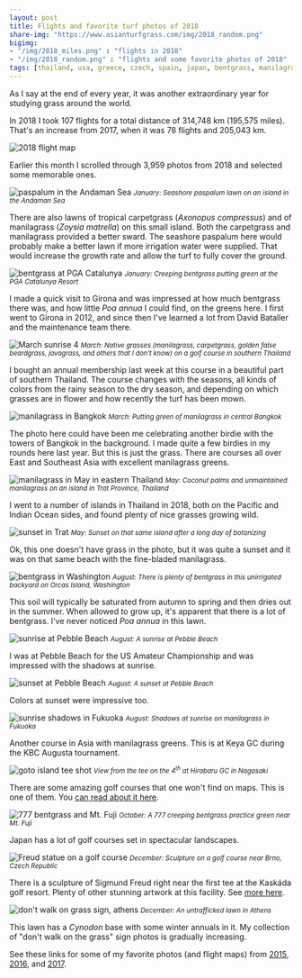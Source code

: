 ```yaml
---
layout: post
title: Flights and favorite turf photos of 2018
share-img: "https://www.asianturfgrass.com/img/2018_random.png"
bigimg:
- "/img/2018_miles.png" : "flights in 2018"
- "/img/2018_random.png" : "flights and some favorite photos of 2018"
tags: [thailand, usa, greece, czech, spain, japan, bentgrass, manilagrass, paspalum, turf tourism]
---
```


As I say at the end of every year, it was another extraordinary year for studying grass around the world.

In 2018 I took 107 flights for a total distance of 314,748 km (195,575 miles). That's an increase from 2017, when it was 78 flights and 205,043 km. 

![2018 flight map](/img/2018_miles.png)

Earlier this month I scrolled through 3,959 photos from 2018 and selected some memorable ones.

![paspalum in the Andaman Sea](/img/jan_andaman.jpg)
<small>*January: Seashore paspalum lawn on an island in the Andaman Sea*</small>

There are also lawns of tropical carpetgrass (*Axonopus compressus*) and of manilagrass (*Zoysia matrella*) on this small island. Both the carpetgrass and manilagrass provided a better sward. The seashore paspalum here would probably make a better lawn if more irrigation water were supplied. That would increase the growth rate and allow the turf to fully cover the ground.

![bentgrass at PGA Catalunya](/img/jan_girona.jpg)
<small>*January: Creeping bentgrass putting green at the PGA Catalunya Resort*</small>

I made a quick visit to Girona and was impressed at how much bentgrass there was, and how little *Poa annua* I could find, on the greens here. I first went to Girona in 2012, and since then I've learned a lot from David Bataller and the maintenance team there.

![March sunrise 4](/img/mar_sunrise_4.jpg)
<small>*March: Native grasses (manilagrass, carpetgrass, golden false beardgrass, javagrass, and others that I don't know) on a golf course in southern Thailand*</small>

I bought an annual membership last week at this course in a beautiful part of southern Thailand. The course changes with the seasons, all kinds of colors from the rainy season to the dry season, and depending on which grasses are in flower and how recently the turf has been mown.

![manilagrass in Bangkok](/img/mar_manilagrass.jpg)
<small>*March: Putting green of manilagrass in central Bangkok*</small>

The photo here could have been me celebrating another birdie with the towers of Bangkok in the background. I made quite a few birdies in my rounds here last year. But this is just the grass. There are courses all over East and Southeast Asia with excellent manilagrass greens.

![manilagrass in May in eastern Thailand](/img/may_manilagrass.jpg)
<small>*May: Coconut palms and unmaintained manilagrass on an island in Trat Province, Thailand*</small>

I went to a number of islands in Thailand in 2018, both on the Pacific and Indian Ocean sides, and found plenty of nice grasses growing wild.

![sunset in Trat](/img/may_sunset.jpg)
<small>*May: Sunset on that same island after a long day of botanizing*</small>

Ok, this one doesn't have grass in the photo, but it was quite a sunset and it was on that same beach with the fine-bladed manilagrass. 

![bentgrass in Washington](/img/aug_bentgrass.jpg)
<small>*August: There is plenty of bentgrass in this unirrigated backyard on Orcas Island, Washington*</small>

This soil will typically be saturated from autumn to spring and then dries out in the summer. When allowed to grow up, it's apparent that there is a lot of bentgrass. I've never noticed *Poa annua* in this lawn.

![sunrise at Pebble Beach](/img/aug_sunrise.jpg)
<small>*August: A sunrise at Pebble Beach*</small>

I was at Pebble Beach for the US Amateur Championship and was impressed with the shadows at sunrise.

![sunset at Pebble Beach](/img/aug_sunset.jpg)
<small>*August: A sunset at Pebble Beach*</small>

Colors at sunset were impressive too.

![sunrise shadows in Fukuoka](/img/fukuoka_morning.jpg)
<small>*August: Shadows at sunrise on manilagrass in Fukuoka*</small>

Another course in Asia with manilagrass greens. This is at Keya GC during the KBC Augusta tournament. 

![goto island tee shot](/img/sep_goto.jpg)
<small>*View from the tee on the 4<sup>th</sup> at Hirabaru GC in Nagasaki*</small>

There are some amazing golf courses that one won't find on maps. This is one of them. You [can read about it here](https://www.asianturfgrass.com/2018-10-10-botanizing-nippon-treasure-links/).

![777 bentgrass and Mt. Fuji](/img/oct_fuji.jpg)
<small>*October: A 777 creeping bentgrass practice green near Mt. Fuji*</small>

Japan has a lot of golf courses set in spectacular landscapes. 

![Freud statue on a golf course](/img/dec_czech.jpg)
<small>*December: Sculpture on a golf course near Brno, Czech Republic*</small>

There is a sculpture of Sigmund Freud right near the first tee at the Kaskáda golf resort. Plenty of other stunning artwork at this facility. See [more here](https://www.asianturfgrass.com/2018-12-14-mlsn-grammar-gp-clipvol-czech/).

![don't walk on grass sign, athens](/img/dec_athens.jpg)
<small>*December: An untrafficked lawn in Athens*</small>

This lawn has a *Cynodon* base with some winter annuals in it. My collection of "don't walk on the grass" sign photos is gradually increasing.

See these links for some of my favorite photos (and flight maps) from [2015](http://www.blog.asianturfgrass.com/2015/12/map-of-all-the-flights-i-took-this-year.html), [2016](http://www.blog.asianturfgrass.com/2016/12/map-of-all-the-flights-i-took-in-2016.html), and [2017](https://www.asianturfgrass.com/2017-12-29-flights-and-favorite-turf-photos-2017/). 









